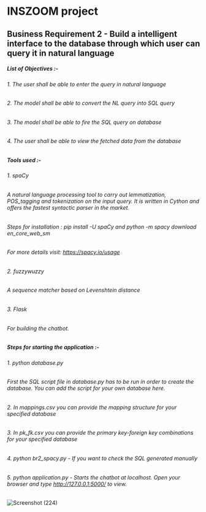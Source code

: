 # INSZOOM project
## Business Requirement 2 - Build a intelligent interface to the database through which user can query it in natural language

##### List of Objectives :-
###### 1. The user shall be able to enter the query in natural language
###### 2. The model shall be able to convert the NL query into SQL query
###### 3. The model shall be able to fire the SQL query on database
###### 4. The user shall be able to view the fetched data from the database

##### Tools used :-
###### 1. spaCy
###### A natural language processing tool to carry out lemmatization, POS_tagging and tokenization on the input query. It is written in Cython and offers the fastest syntactic parser in the market.
###### Steps for installation : pip install -U spaCy and python -m spacy download en_core_web_sm
###### For more details visit: https://spacy.io/usage
###### 2. fuzzywuzzy
###### A sequence matcher based on Levenshtein distance
###### 3. Flask
###### For building the chatbot.

##### Steps for starting the application :-
###### 1. python database.py
###### First the SQL script file in database.py has to be run in order to create the database. You can add the script for your own database here.
###### 2. In mappings.csv you can provide the mapping structure for your specified database
###### 3. In pk_fk.csv you can provide the primary key-foreign key combinations for your specified database
###### 4. python br2_spacy.py - If you want to check the SQL generated manually
###### 5. python application.py - Starts the chatbot at localhost. Open your browser and type http://127.0.0.1:5000/ to view.
![Screenshot (224)](https://user-images.githubusercontent.com/44373493/83419821-53910b00-a443-11ea-86eb-e497c8c1f4d1.png)





